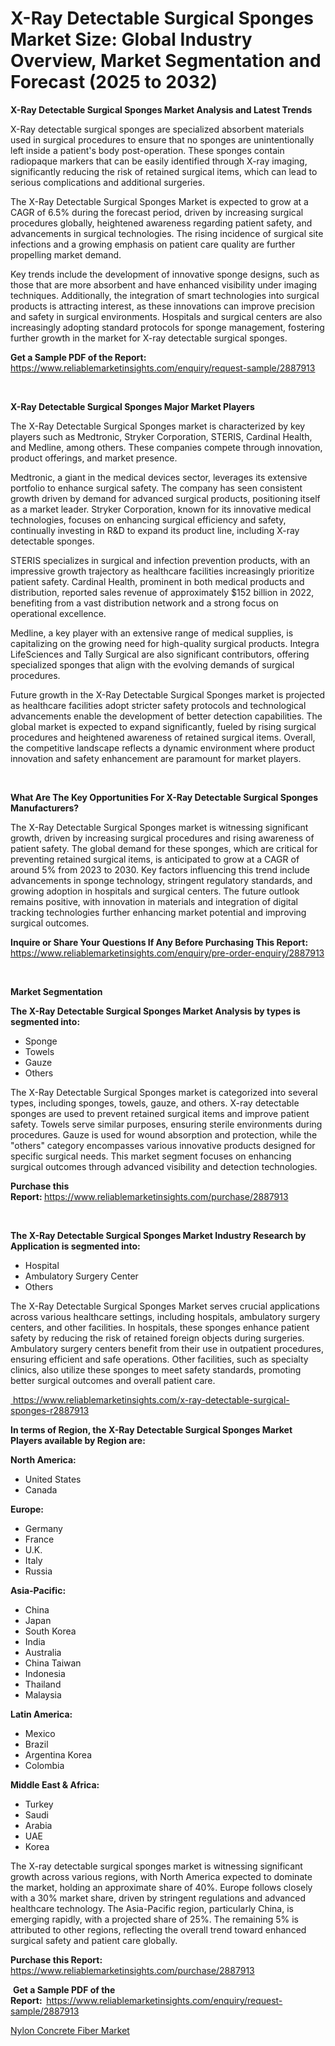 <p><h1>X-Ray Detectable Surgical Sponges Market Size: Global Industry Overview, Market Segmentation and Forecast (2025 to 2032)</h1></p><p><strong>X-Ray Detectable Surgical Sponges Market Analysis and Latest Trends</strong></p>
<p><p>X-Ray detectable surgical sponges are specialized absorbent materials used in surgical procedures to ensure that no sponges are unintentionally left inside a patient's body post-operation. These sponges contain radiopaque markers that can be easily identified through X-ray imaging, significantly reducing the risk of retained surgical items, which can lead to serious complications and additional surgeries.</p><p>The X-Ray Detectable Surgical Sponges Market is expected to grow at a CAGR of 6.5% during the forecast period, driven by increasing surgical procedures globally, heightened awareness regarding patient safety, and advancements in surgical technologies. The rising incidence of surgical site infections and a growing emphasis on patient care quality are further propelling market demand. </p><p>Key trends include the development of innovative sponge designs, such as those that are more absorbent and have enhanced visibility under imaging techniques. Additionally, the integration of smart technologies into surgical products is attracting interest, as these innovations can improve precision and safety in surgical environments. Hospitals and surgical centers are also increasingly adopting standard protocols for sponge management, fostering further growth in the market for X-ray detectable surgical sponges.</p></p>
<p><strong>Get a Sample PDF of the Report:&nbsp;</strong> <a href="https://www.reliablemarketinsights.com/enquiry/request-sample/2887913?utm_campaign=3064&utm_medium=2&utm_source=Github&utm_content=ia&utm_term=14032025&utm_id=x-ray-detectable-surgical-sponges">https://www.reliablemarketinsights.com/enquiry/request-sample/2887913</a></p>
<p>&nbsp;</p>
<p><strong>X-Ray Detectable Surgical Sponges Major Market Players</strong></p>
<p><p>The X-Ray Detectable Surgical Sponges market is characterized by key players such as Medtronic, Stryker Corporation, STERIS, Cardinal Health, and Medline, among others. These companies compete through innovation, product offerings, and market presence.</p><p>Medtronic, a giant in the medical devices sector, leverages its extensive portfolio to enhance surgical safety. The company has seen consistent growth driven by demand for advanced surgical products, positioning itself as a market leader. Stryker Corporation, known for its innovative medical technologies, focuses on enhancing surgical efficiency and safety, continually investing in R&D to expand its product line, including X-ray detectable sponges.</p><p>STERIS specializes in surgical and infection prevention products, with an impressive growth trajectory as healthcare facilities increasingly prioritize patient safety. Cardinal Health, prominent in both medical products and distribution, reported sales revenue of approximately $152 billion in 2022, benefiting from a vast distribution network and a strong focus on operational excellence.</p><p>Medline, a key player with an extensive range of medical supplies, is capitalizing on the growing need for high-quality surgical products. Integra LifeSciences and Tally Surgical are also significant contributors, offering specialized sponges that align with the evolving demands of surgical procedures.</p><p>Future growth in the X-Ray Detectable Surgical Sponges market is projected as healthcare facilities adopt stricter safety protocols and technological advancements enable the development of better detection capabilities. The global market is expected to expand significantly, fueled by rising surgical procedures and heightened awareness of retained surgical items. Overall, the competitive landscape reflects a dynamic environment where product innovation and safety enhancement are paramount for market players.</p></p>
<p>&nbsp;</p>
<p><strong>What Are The Key Opportunities For X-Ray Detectable Surgical Sponges Manufacturers?</strong></p>
<p><p>The X-Ray Detectable Surgical Sponges market is witnessing significant growth, driven by increasing surgical procedures and rising awareness of patient safety. The global demand for these sponges, which are critical for preventing retained surgical items, is anticipated to grow at a CAGR of around 5% from 2023 to 2030. Key factors influencing this trend include advancements in sponge technology, stringent regulatory standards, and growing adoption in hospitals and surgical centers. The future outlook remains positive, with innovation in materials and integration of digital tracking technologies further enhancing market potential and improving surgical outcomes.</p></p>
<p><strong>Inquire or Share Your Questions If Any Before Purchasing This Report:</strong> <a href="https://www.reliablemarketinsights.com/enquiry/pre-order-enquiry/2887913?utm_campaign=3064&utm_medium=2&utm_source=Github&utm_content=ia&utm_term=14032025&utm_id=x-ray-detectable-surgical-sponges">https://www.reliablemarketinsights.com/enquiry/pre-order-enquiry/2887913</a></p>
<p>&nbsp;</p>
<p><strong>Market Segmentation</strong></p>
<p><strong>The X-Ray Detectable Surgical Sponges Market Analysis by types is segmented into:</strong></p>
<p><ul><li> Sponge</li><li>Towels</li><li>Gauze</li><li>Others </li></ul></p>
<p><p>The X-Ray Detectable Surgical Sponges market is categorized into several types, including sponges, towels, gauze, and others. X-ray detectable sponges are used to prevent retained surgical items and improve patient safety. Towels serve similar purposes, ensuring sterile environments during procedures. Gauze is used for wound absorption and protection, while the "others" category encompasses various innovative products designed for specific surgical needs. This market segment focuses on enhancing surgical outcomes through advanced visibility and detection technologies.</p></p>
<p><strong>Purchase this Report:&nbsp;</strong><a href="https://www.reliablemarketinsights.com/purchase/2887913?utm_campaign=3064&utm_medium=2&utm_source=Github&utm_content=ia&utm_term=14032025&utm_id=x-ray-detectable-surgical-sponges">https://www.reliablemarketinsights.com/purchase/2887913</a></p>
<p>&nbsp;</p>
<p><strong>The X-Ray Detectable Surgical Sponges Market Industry Research by Application is segmented into:</strong></p>
<p><ul><li> Hospital</li><li>Ambulatory Surgery Center</li><li>Others </li></ul></p>
<p><p>The X-Ray Detectable Surgical Sponges Market serves crucial applications across various healthcare settings, including hospitals, ambulatory surgery centers, and other facilities. In hospitals, these sponges enhance patient safety by reducing the risk of retained foreign objects during surgeries. Ambulatory surgery centers benefit from their use in outpatient procedures, ensuring efficient and safe operations. Other facilities, such as specialty clinics, also utilize these sponges to meet safety standards, promoting better surgical outcomes and overall patient care.</p></p>
<p><a href="https://www.reliablemarketinsights.com/x-ray-detectable-surgical-sponges-r2887913?utm_campaign=3064&utm_medium=2&utm_source=Github&utm_content=ia&utm_term=14032025&utm_id=x-ray-detectable-surgical-sponges">&nbsp;https://www.reliablemarketinsights.com/x-ray-detectable-surgical-sponges-r2887913</a></p>
<p><strong>In terms of Region, the X-Ray Detectable Surgical Sponges Market Players available by Region are:</strong></p>
<p>
    <p> <strong> North America: </strong>
        <ul>
            <li>United States</li>
            <li>Canada</li>
        </ul>
        </p> 
    <p> <strong> Europe: </strong>
        <ul>
            <li>Germany</li>
            <li>France</li>
            <li>U.K.</li>
            <li>Italy</li>
            <li>Russia</li>
        </ul>
        </p> 
    <p> <strong> Asia-Pacific: </strong>
        <ul>
            <li>China</li>
            <li>Japan</li>
            <li>South Korea</li>
            <li>India</li>
            <li>Australia</li>
            <li>China Taiwan</li>
            <li>Indonesia</li>
            <li>Thailand</li>
            <li>Malaysia</li>
        </ul>
        </p> 
    <p> <strong> Latin America: </strong>
        <ul>
            <li>Mexico</li>
            <li>Brazil</li>
            <li>Argentina Korea</li>
            <li>Colombia</li>
        </ul>
        </p> 
    <p> <strong> Middle East & Africa: </strong>
        <ul>
            <li>Turkey</li>
            <li>Saudi</li>
            <li>Arabia</li>
            <li>UAE</li>
            <li>Korea</li>
        </ul>
    </p>
    </p>
<p><p>The X-ray detectable surgical sponges market is witnessing significant growth across various regions, with North America expected to dominate the market, holding an approximate share of 40%. Europe follows closely with a 30% market share, driven by stringent regulations and advanced healthcare technology. The Asia-Pacific region, particularly China, is emerging rapidly, with a projected share of 25%. The remaining 5% is attributed to other regions, reflecting the overall trend toward enhanced surgical safety and patient care globally.</p></p>
<p><strong>Purchase this Report: </strong><a href="https://www.reliablemarketinsights.com/purchase/2887913?utm_campaign=3064&utm_medium=2&utm_source=Github&utm_content=ia&utm_term=14032025&utm_id=x-ray-detectable-surgical-sponges">https://www.reliablemarketinsights.com/purchase/2887913</a></p>
<p>&nbsp;<strong>Get a Sample PDF of the Report:&nbsp;&nbsp;</strong><a href="https://www.reliablemarketinsights.com/enquiry/request-sample/2887913?utm_campaign=3064&utm_medium=2&utm_source=Github&utm_content=ia&utm_term=14032025&utm_id=x-ray-detectable-surgical-sponges">https://www.reliablemarketinsights.com/enquiry/request-sample/2887913</a></p>
<p><strong></strong></p>
<p><p><a href="https://github.com/rianttegang/Market-Research-Report-List-1/blob/main/nylon-concrete-fiber-market.md?utm_campaign=3064&utm_medium=2&utm_source=Github&utm_content=ia&utm_term=14032025&utm_id=x-ray-detectable-surgical-sponges">Nylon Concrete Fiber Market</a></p></p>